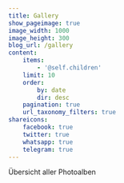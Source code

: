 ```yaml
---
title: Gallery
show_pageimage: true
image_width: 1000
image_height: 300
blog_url: /gallery
content:
    items:
        - '@self.children'
    limit: 10
    order:
        by: date
        dir: desc
    pagination: true
    url_taxonomy_filters: true
shareicons:
    facebook: true
    twitter: true
    whatsapp: true
    telegram: true
---
```


Übersicht aller Photoalben